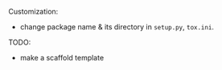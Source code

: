Customization:
- change package name & its directory in `setup.py`, `tox.ini`.

TODO:
- make a scaffold template
